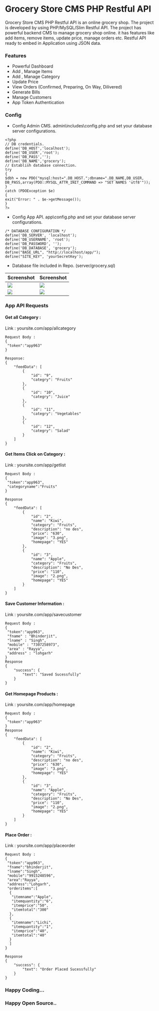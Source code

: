 # Grocery Store CMS PHP Restful API

Grocery Store CMS PHP Restful API is an online grocery shop. The project is developed by using PHP/MySQL/Slim Restful API. The project has powerful backend CMS to manage grocery shop online. it has features like add items, remove items, update price, manage orders etc. Restful API ready to embed in Application using JSON data.

### Features

- Powerful Dashboard
- Add , Manage Items
- Add , Manage Category
- Update Price
- View Orders (Confirmed, Preparing, On Way, Dilivered)
- Generate Bills
- Manage Customers
- App Token Authentication



### Config

- Config Admin CMS. admin\includes\config.php and set your database server configurations.

```
<?php 
// DB credentials.
define('DB_HOST','localhost');
define('DB_USER','root');
define('DB_PASS','');
define('DB_NAME','grocery');
// Establish database connection.
try
{
$dbh = new PDO("mysql:host=".DB_HOST.";dbname=".DB_NAME,DB_USER, DB_PASS,array(PDO::MYSQL_ATTR_INIT_COMMAND => "SET NAMES 'utf8'"));
}
catch (PDOException $e)
{
exit("Error: " . $e->getMessage());
}
?>
```

- Config App API. app\config.php and set your database server configurations.

```
/* DATABASE CONFIGURATION */
define('DB_SERVER', 'localhost');
define('DB_USERNAME', 'root');
define('DB_PASSWORD', '');
define('DB_DATABASE', 'grocery');
define("BASE_URL", "http://localhost/app/");
define("SITE_KEY", 'yourSecretKey');
```

- Database file included in Repo. (server/grocery.sql)

| Screenshot | Screenshot |
| --------------------- | -------------------- |
| <img src="/sc/1.png"> | <img src="/sc/2.png"> |
| <img src="/sc/3.png">| <img src="/sc/4.PNG"> |

### App API Requests

#### Get all Category :  
Link : yoursite.com/app/allcategory 

```
Request Body :
{ 
 "token":"app963" 
} 

Response: 
{ 
    "feedData": [ 
        { 
            "id": "9", 
            "categry": "Fruits" 
        }, 
        { 
            "id": "10", 
            "categry": "Juice" 
        }, 
        { 
            "id": "11", 
            "categry": "Vegetables" 
        }, 
        { 
            "id": "12", 
            "categry": "Salad" 
        } 
    ] 
} 
```
#### Get Items Click on Category :  

Link : yoursite.com/app/getlist  

```
Request Body : 
{ 
 "token":"app963", 
 "categoryname":"Fruits" 
}  

Response 
{ 
    "feedData": [ 
        { 
            "id": "2", 
            "name": "Kiwi", 
            "category": "Fruits", 
            "description": "no des", 
            "price": "630", 
            "image": "3.png", 
            "homepage": "YES" 
        }, 
        { 
            "id": "3", 
            "name": "Apple", 
            "category": "Fruits", 
            "description": "No Des", 
            "price": "110", 
            "image": "2.png", 
            "homepage": "YES" 
        } 
    ] 
} 

```
#### Save Customer Information :  
Link : yoursite.com/app/savecustomer 

```
Request Body : 
{ 
 "token":"app963", 
 "fname" : "Bhinderjit", 
 "lname" : "Singh", 
 "mobile" : "7307258973", 
 "area" : "Rayya", 
 "address" : "lohgarh" 
} 
Response 
{ 
    "success": { 
        "text": "Saved Sucessfully" 
    } 
}
```
#### Get Homepage Products :  
Link : yoursite.com/app/homepage 

```
Request Body : 
{ 
 "token":"app963" 
} 
Response 
{ 
    "feedData": [ 
        { 
            "id": "2", 
            "name": "Kiwi", 
            "category": "Fruits", 
            "description": "no des", 
            "price": "630", 
            "image": "3.png", 
            "homepage": "YES" 
        }, 
        { 
            "id": "3", 
            "name": "Apple", 
            "category": "Fruits", 
            "description": "No Des", 
            "price": "110", 
            "image": "2.png", 
            "homepage": "YES" 
        } 
    ] 
} 
```
#### Place Order :  
Link : yoursite.com/app/placeorder 

```
Request Body : 
{ 
 "token":"app963", 
 "fname":"bhinderjit", 
 "lname":"Singh", 
 "mobile":"9915248596", 
 "area":"Rayya", 
 "address":"Lohgarh", 
 "orderitems":[ 
  { 
   "itemname":"Apple", 
   "itemquantity":"6", 
   "itemprice":"50", 
   "itemtotal":"300" 
  }, 
  { 
   "itemname":"Lichi", 
   "itemquantity":"1", 
   "itemprice":"40", 
   "itemtotal":"40" 
  } 
  ] 
} 
 
Response 
{ 
    "success": { 
        "text": "Order Placed Sucessfully" 
    } 
} 
```

### Happy Coding...
### Happy Open Source..
